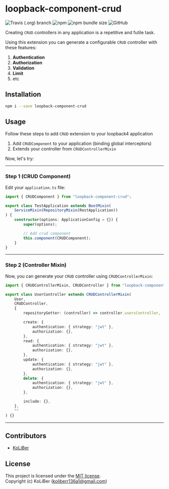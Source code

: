 # loopback-component-crud

![Travis (.org) branch](https://img.shields.io/travis/loopback4/loopback-component-crud/master)
![npm](https://img.shields.io/npm/v/loopback-component-crud)
![npm bundle size](https://img.shields.io/bundlephobia/min/loopback-component-crud)
![GitHub](https://img.shields.io/github/license/loopback4/loopback-component-crud)

Creating `CRUD` controllers in any application is a repetitive and futile task.

Using this extension you can generate a configurable `CRUD` controller with these features:

1. **Authentication**
2. **Authorization**
3. **Validation**
4. **Limit**
5. etc

## Installation

```bash
npm i --save loopback-component-crud
```

## Usage

Follow these steps to add `CRUD` extension to your loopback4 application

1. Add `CRUDComponent` to your application (binding global interceptors)
2. Extends your controller from `CRUDControllerMixin`

Now, let's try:

---

### Step 1 (CRUD Component)

Edit your `application.ts` file:

```ts
import { CRUDComponent } from "loopback-component-crud";

export class TestApplication extends BootMixin(
    ServiceMixin(RepositoryMixin(RestApplication))
) {
    constructor(options: ApplicationConfig = {}) {
        super(options);

        // Add crud component
        this.component(CRUDComponent);
    }
}
```

---

### Step 2 (Controller Mixin)

Now, you can generate your `CRUD` controller using `CRUDControllerMixin`:

```ts
import { CRUDControllerMixin, CRUDController } from "loopback-component-crud";

export class UserController extends CRUDControllerMixin(
    User,
    CRUDController,
    {
        repositoryGetter: (controller) => controller.usersController,

        create: {
            authentication: { strategy: "jwt" },
            authorization: {},
        },
        read: {
            authentication: { strategy: "jwt" },
            authorization: {},
        },
        update: {
            authentication: { strategy: "jwt" },
            authorization: {},
        },
        delete: {
            authentication: { strategy: "jwt" },
            authorization: {},
        },

        include: {},
    },
    ""
) {}
```

---

## Contributors

-   [KoLiBer](https://www.linkedin.com/in/mohammad-hosein-nemati-665b1813b/)

## License

This project is licensed under the [MIT license](LICENSE.md).  
Copyright (c) KoLiBer (koliberr136a1@gmail.com)
